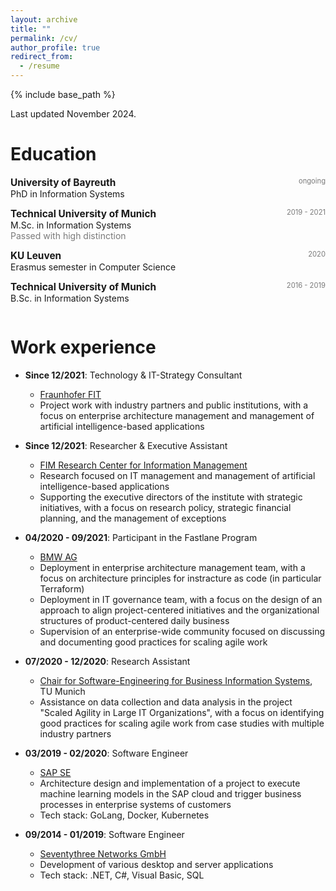 ```yaml
---
layout: archive
title: ""
permalink: /cv/
author_profile: true
redirect_from:
  - /resume
---
```


{% include base_path %}

<!-- Taken from Yann Dubois https://github.com/YannDubs/YannDubs.github.io/blob/master/_pages/cv.md -->

Last updated November 2024.

Education
======
<!-- PhD -->
<div style="display:flex;">
  <div style="flex:4;">
    <p style="margin:0px">
      <b style="font-size: 110%;">University of Bayreuth</b>
      <span style="float:right; font-size:80%; color:#7a7a7a;">ongoing</span>
    </p>
    PhD in Information Systems
  </div>
</div>
<hr style="height:1em; margin:0em; visibility:hidden;" />

<!-- MSc -->
<div style="display:flex;">
  <div style="flex:4;">
    <p style="margin:0px">
      <b style="font-size: 110%;">Technical University of Munich</b>
      <span style="float:right; font-size:80%; color:#7a7a7a;">2019 - 2021</span>
    </p>
    M.Sc. in Information Systems
    <div style="color:#7a7a7a">
      Passed with high distinction
    </div>
  </div>
</div>
<hr style="height:1em; margin:0em; visibility:hidden;" />

<!-- Erasmus -->
<div style="display:flex;">
  <div style="flex:4;">
    <p style="margin:0px">
      <b style="font-size: 110%;">KU Leuven</b>
      <span style="float:right; font-size:80%; color:#7a7a7a;">2020</span>
    </p>
    Erasmus semester in Computer Science
  </div>
</div>
<hr style="height:1em; margin:0em; visibility:hidden;" />

<!-- BSc -->
<div style="display:flex;">
  <div style="flex:4;">
    <p style="margin:0px">
      <b style="font-size: 110%;">Technical University of Munich</b>
      <span style="float:right; font-size:80%; color:#7a7a7a;">2016 - 2019</span>
    </p>
    B.Sc. in Information Systems
  </div>
</div>
<hr style="height:1em; margin:0em; visibility:hidden;" />

Work experience
======
* __Since 12/2021__: Technology & IT-Strategy Consultant
  * [Fraunhofer FIT](https://www.wi.fit.fraunhofer.de)
  * Project work with industry partners and public institutions, with a focus on enterprise architecture management and management of artificial intelligence-based applications

* __Since 12/2021__: Researcher & Executive Assistant
  * [FIM Research Center for Information Management](https://www.fim-rc.de)
  * Research focused on IT management and management of artificial intelligence-based applications
  * Supporting the executive directors of the institute with strategic initiatives, with a focus on research policy, strategic financial planning, and the management of exceptions

* __04/2020 - 09/2021__: Participant in the Fastlane Program
  * [BMW AG](https://www.bmw.de)
  * Deployment in enterprise architecture management team, with a focus on architecture principles for instracture as code (in particular Terraform)
  * Deployment in IT governance team, with a focus on the design of an approach to align project-centered initiatives and the organizational structures of product-centered daily business
  * Supervision of an enterprise-wide community focused on discussing and documenting good practices for scaling agile work

* __07/2020 - 12/2020__: Research Assistant
  * [Chair for Software-Engineering for Business Information Systems](https://wwwmatthes.in.tum.de), TU Munich
  * Assistance on data collection and data analysis in the project "Scaled Agility in Large IT Organizations", with a focus on identifying good practices for scaling agile work from case studies with multiple industry partners
  
* __03/2019 - 02/2020__: Software Engineer
  * [SAP SE](https://www.sap.com)
  * Architecture design and implementation of a project to execute machine learning models in the SAP cloud and trigger business processes in enterprise systems of customers
  * Tech stack: GoLang, Docker, Kubernetes

* __09/2014 - 01/2019__: Software Engineer
  * [Seventythree Networks GmbH](https://73s.de)
  * Development of various desktop and server applications
  * Tech stack: .NET, C#, Visual Basic, SQL
